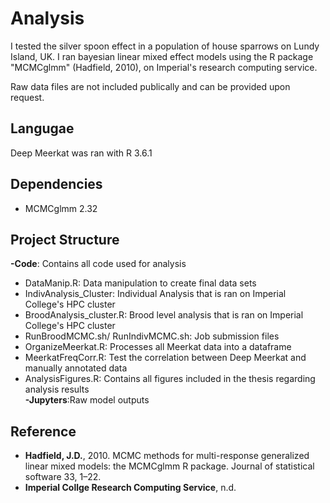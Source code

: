 # Analysis
I tested the silver spoon effect in a population of house sparrows on Lundy Island, UK. I ran bayesian linear mixed effect models using the R package "MCMCglmm" (Hadfield, 2010), on Imperial's research computing service.

Raw data files are not included publically and can be provided upon request.

## Langugae
Deep Meerkat was ran with R 3.6.1

## Dependencies
- MCMCglmm 2.32

## Project Structure
**-Code**: Contains all code used for analysis  
- DataManip.R: Data manipulation to create final data sets  
- IndivAnalysis_Cluster: Individual Analysis that is ran on Imperial College's HPC cluster  
- BroodAnalysis_cluster.R: Brood level analysis that is ran on Imperial College's HPC cluster  
- RunBroodMCMC.sh/ RunIndivMCMC.sh: Job submission files
- OrganizeMeerkat.R: Processes all Meerkat data into a dataframe
- MeerkatFreqCorr.R: Test the correlation between Deep Meerkat and manually annotated data
- AnalysisFigures.R: Contains all figures included in the thesis regarding analysis results  
**-Jupyters**:Raw model outputs  


## Reference
- **Hadfield, J.D.**, 2010. MCMC methods for multi-response generalized linear mixed models: the MCMCglmm R package. Journal of statistical software 33, 1–22.
- **Imperial Collge Research Computing Service**, n.d.